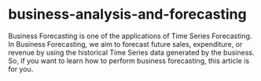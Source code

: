 # business-analysis-and-forecasting
Business Forecasting is one of the applications of Time Series Forecasting. In Business Forecasting, we aim to forecast future sales, expenditure, or revenue by using the historical Time Series data generated by the business. So, if you want to learn how to perform business forecasting, this article is for you.
